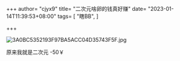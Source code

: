 +++
author= "cjyx9"
title= "二次元啥卵的钱真好赚"
date= "2023-01-14T11:39:53+08:00"
tags= [
    "瞎BB",
]

+++

![3A0BC5352193F97BA5ACC04D35743F5F.jpg](https://s2.loli.net/2023/01/14/strTYhFI7A53la4.jpg)

原来我就是二次元 -50￥
